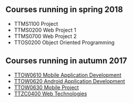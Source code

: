 ## Courses running in spring 2018

* TTMS1100 Project
* TTMS0200 Web Project 1
* TTMS0700 Web Project 2
* TTOS0200 Object Oriented Programming

## Courses running in autumn 2017

* [TTOW0610 Mobile Application Development](http://student.labranet.jamk.fi/~mapas/s2017/TTOW0610/index.html#TTOW0610)
* [TTOW0620 Android Application Development](https://jamk-it.github.io/TTOW0620-Android-Application-Development/)
* [TTOW0630 Mobile Project](http://student.labranet.jamk.fi/~mapas/s2017/TTOW0610/index.html#TTOW0630)
* [TTZC0400 Web Technologies](http://student.labranet.jamk.fi/~mapas/s2017/TTZC0400/)
